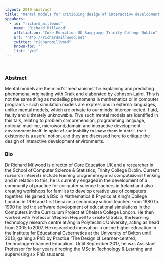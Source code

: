 ```yaml
---
layout: 2019-abstract
title: "Mental models for critiquing design of interactive development environments"
speakers:
  - id: "richard_millwood"
    name: "Richard Millwood"
    affiliation: "Core Education UK &amp;amp; Trinity College Dublin"
    url: "http://richardmillwood.net"
    twitter: "richardmillwood"
    known-for: ""
    list: "yes"
---
```


<br/>

### Abstract

Mental models are the mind's 'mechanisms' for explaining and predicting phenomena, originating with Craik and elaborated by Johnson-Laird. This is not the same thing as modelling phenomena in mathematics or in computer programs - such simulation models are expressions in external languages, unlike mental models, which are private to our minds: interconnected, fluid, faulty and ultimately unknowable. Five such mental models are identified in this talk, relating to problem comprehension, programming language, notional machine, microworld/domain and interactive development environment itself. In spite of our inability to know them in detail, their existence is a useful notion, and they are discussed here to critique the design of interactive development environments.

### Bio

Dr Richard Millwood is director of Core Education UK and a researcher in the School of Computer Science &amp; Statistics, Trinity College Dublin. Current research interests include learning programming and computational thinking and in relation to this, he is currently engaged in the development of a community of practice for computer science teachers in Ireland and also creating workshops for families to develop creative use of computers together. He gained a BSc in Mathematics &amp; Physics at King's College London in 1976 and first became a secondary school teacher. From 1980 to 1990 he led the software development of educational simulations in the Computers in the Curriculum Project at Chelsea College London. He then worked with Professor Stephen Heppell to create Ultralab, the learning technology research centre at Anglia Polytechnic University, acting as head from 2005 to 2007. He researched innovation in online higher education in the Institute for Educational Cybernetics at the University of Bolton until 2013, gaining a PhD by Practice 'The Design of Learner-centred, Technology-enhanced Education'. Until September 2017, he was Assistant Professor for four years directing the MSc in Technology &amp; Learning and supervising six PhD students.

